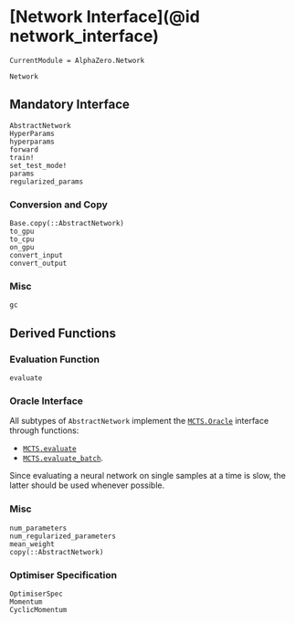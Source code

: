 # [Network Interface](@id network_interface)

```@meta
CurrentModule = AlphaZero.Network
```

```@docs
Network
```

## Mandatory Interface

```@docs
AbstractNetwork
HyperParams
hyperparams
forward
train!
set_test_mode!
params
regularized_params
```

### Conversion and Copy

```@docs
Base.copy(::AbstractNetwork)
to_gpu
to_cpu
on_gpu
convert_input
convert_output
```

### Misc

```@docs
gc
```

## Derived Functions

### Evaluation Function

```@docs
evaluate
```

### Oracle Interface

All subtypes of `AbstractNetwork` implement the
[`MCTS.Oracle`](@ref) interface through functions:
  - [`MCTS.evaluate`](@ref)
  - [`MCTS.evaluate_batch`](@ref).

Since evaluating a neural network on single samples at a
time is slow, the latter should be used whenever possible.

### Misc

```@docs
num_parameters
num_regularized_parameters
mean_weight
copy(::AbstractNetwork)
```

### Optimiser Specification

```@docs
OptimiserSpec
Momentum
CyclicMomentum
```
